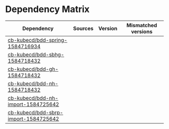 # Dependency Matrix

Dependency | Sources | Version | Mismatched versions
---------- | ------- | ------- | -------------------
[cb-kubecd/bdd-spring-1584716934](https://github.com/cb-kubecd/bdd-spring-1584716934.git) |  | []() | 
[cb-kubecd/bdd-sbhg-1584718432](https://github.com/cb-kubecd/bdd-sbhg-1584718432.git) |  | []() | 
[cb-kubecd/bdd-gh-1584718432](https://github.com/cb-kubecd/bdd-gh-1584718432.git) |  | []() | 
[cb-kubecd/bdd-nh-1584718432](https://github.com/cb-kubecd/bdd-nh-1584718432.git) |  | []() | 
[cb-kubecd/bdd-nh-import-1584725642](https://github.com/cb-kubecd/bdd-nh-import-1584725642.git) |  | []() | 
[cb-kubecd/bdd-sbrp-import-1584725642](https://github.com/cb-kubecd/bdd-sbrp-import-1584725642.git) |  | []() | 
